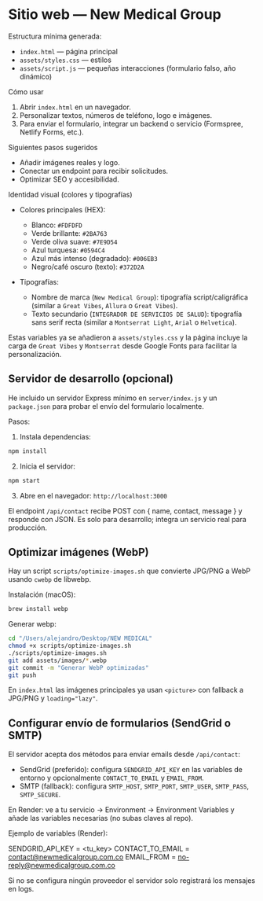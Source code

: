 # Sitio web — New Medical Group

Estructura mínima generada:

- `index.html` — página principal
- `assets/styles.css` — estilos
- `assets/script.js` — pequeñas interacciones (formulario falso, año dinámico)

Cómo usar

1. Abrir `index.html` en un navegador.
2. Personalizar textos, números de teléfono, logo e imágenes.
3. Para enviar el formulario, integrar un backend o servicio (Formspree, Netlify Forms, etc.).

Siguientes pasos sugeridos

- Añadir imágenes reales y logo.
- Conectar un endpoint para recibir solicitudes.
- Optimizar SEO y accesibilidad.

Identidad visual (colores y tipografías)

- Colores principales (HEX):
	- Blanco: `#FDFDFD`
	- Verde brillante: `#2BA763`
	- Verde oliva suave: `#7E9D54`
	- Azul turquesa: `#0594C4`
	- Azul más intenso (degradado): `#006EB3`
	- Negro/café oscuro (texto): `#372D2A`

- Tipografías:
	- Nombre de marca (`New Medical Group`): tipografía script/caligráfica (similar a `Great Vibes`, `Allura` o `Great Vibes`).
	- Texto secundario (`INTEGRADOR DE SERVICIOS DE SALUD`): tipografía sans serif recta (similar a `Montserrat Light`, `Arial` o `Helvetica`).

Estas variables ya se añadieron a `assets/styles.css` y la página incluye la carga de `Great Vibes` y `Montserrat` desde Google Fonts para facilitar la personalización.

## Servidor de desarrollo (opcional)

He incluido un servidor Express mínimo en `server/index.js` y un `package.json` para probar el envío del formulario localmente.

Pasos:

1. Instala dependencias:

```bash
npm install
```

2. Inicia el servidor:

```bash
npm start
```

3. Abre en el navegador: `http://localhost:3000`

El endpoint `/api/contact` recibe POST con { name, contact, message } y responde con JSON. Es solo para desarrollo; integra un servicio real para producción.

## Optimizar imágenes (WebP)

Hay un script `scripts/optimize-images.sh` que convierte JPG/PNG a WebP usando `cwebp` de libwebp.

Instalación (macOS):

```bash
brew install webp
```

Generar webp:

```bash
cd "/Users/alejandro/Desktop/NEW MEDICAL"
chmod +x scripts/optimize-images.sh
./scripts/optimize-images.sh
git add assets/images/*.webp
git commit -m "Generar WebP optimizadas"
git push
```

En `index.html` las imágenes principales ya usan `<picture>` con fallback a JPG/PNG y `loading="lazy"`.

## Configurar envío de formularios (SendGrid o SMTP)

El servidor acepta dos métodos para enviar emails desde `/api/contact`:

- SendGrid (preferido): configura `SENDGRID_API_KEY` en las variables de entorno y opcionalmente `CONTACT_TO_EMAIL` y `EMAIL_FROM`.
- SMTP (fallback): configura `SMTP_HOST`, `SMTP_PORT`, `SMTP_USER`, `SMTP_PASS`, `SMTP_SECURE`.

En Render: ve a tu servicio -> Environment -> Environment Variables y añade las variables necesarias (no subas claves al repo).

Ejemplo de variables (Render):

SENDGRID_API_KEY = <tu_key>
CONTACT_TO_EMAIL = contact@newmedicalgroup.com.co
EMAIL_FROM = no-reply@newmedicalgroup.com.co

Si no se configura ningún proveedor el servidor solo registrará los mensajes en logs.
